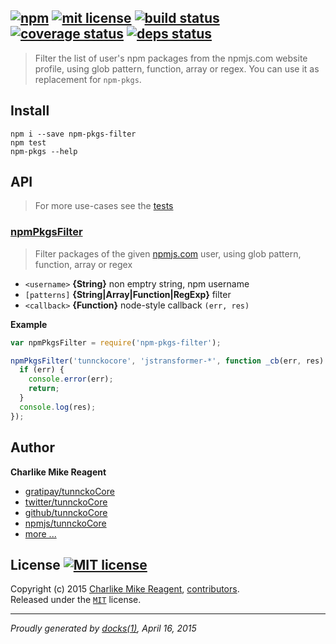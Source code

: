 ## [![npm][npmjs-img]][npmjs-url] [![mit license][license-img]][license-url] [![build status][travis-img]][travis-url] [![coverage status][coveralls-img]][coveralls-url] [![deps status][daviddm-img]][daviddm-url]

> Filter the list of user's npm packages from the npmjs.com website profile, using glob pattern, function, array or regex. You can use it as replacement for `npm-pkgs`.

## Install
```
npm i --save npm-pkgs-filter
npm test
npm-pkgs --help
```


## API
> For more use-cases see the [tests](./test.js)

### [npmPkgsFilter](./index.js#L37)
> Filter packages of the given [npmjs.com](http://npm.im) user, using glob pattern, function, array or regex

- `<username>` **{String}**  non emptry string, npm username
- `[patterns]` **{String|Array|Function|RegExp}**  filter
- `<callback>` **{Function}** node-style callback `(err, res)`

**Example**
```js
var npmPkgsFilter = require('npm-pkgs-filter');

npmPkgsFilter('tunnckocore', 'jstransformer-*', function _cb(err, res) {
  if (err) {
    console.error(err);
    return;
  }
  console.log(res);
});
```


## Author
**Charlike Mike Reagent**
+ [gratipay/tunnckoCore][author-gratipay]
+ [twitter/tunnckoCore][author-twitter]
+ [github/tunnckoCore][author-github]
+ [npmjs/tunnckoCore][author-npmjs]
+ [more ...][contrib-more]


## License [![MIT license][license-img]][license-url]
Copyright (c) 2015 [Charlike Mike Reagent][contrib-more], [contributors][contrib-graf].  
Released under the [`MIT`][license-url] license.


[npmjs-url]: http://npm.im/npm-pkgs
[npmjs-img]: https://img.shields.io/npm/v/npm-pkgs-filter.svg?style=flat&label=npm-pkgs-filter

[coveralls-url]: https://coveralls.io/r/tunnckoCore/npm-pkgs-filter?branch=master
[coveralls-img]: https://img.shields.io/coveralls/tunnckoCore/npm-pkgs-filter.svg?style=flat

[license-url]: https://github.com/tunnckoCore/npm-pkgs-filter/blob/master/license.md
[license-img]: https://img.shields.io/badge/license-MIT-blue.svg?style=flat

[travis-url]: https://travis-ci.org/tunnckoCore/npm-pkgs-filter
[travis-img]: https://img.shields.io/travis/tunnckoCore/npm-pkgs-filter.svg?style=flat

[daviddm-url]: https://david-dm.org/tunnckoCore/npm-pkgs-filter
[daviddm-img]: https://img.shields.io/david/tunnckoCore/npm-pkgs-filter.svg?style=flat

[author-gratipay]: https://gratipay.com/tunnckoCore
[author-twitter]: https://twitter.com/tunnckoCore
[author-github]: https://github.com/tunnckoCore
[author-npmjs]: https://npmjs.org/~tunnckocore

[contrib-more]: http://j.mp/1stW47C
[contrib-graf]: https://github.com/tunnckoCore/npm-pkgs-filter/graphs/contributors

***

_Proudly generated by [docks(1)](https://github.com/tunnckoCore), April 16, 2015_